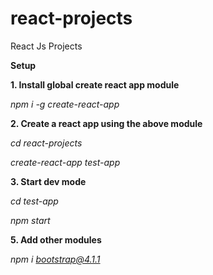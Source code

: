 # react-projects
React Js Projects

**Setup**

**1. Install global create react app module**

*npm i -g create-react-app*

**2. Create a react app using the above module**

*cd react-projects*

*create-react-app test-app*

**3. Start dev mode**

*cd test-app*

*npm start*

**5. Add other modules**

*npm i bootstrap@4.1.1*
